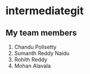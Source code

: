 # intermediategit
## My team members
1. Chandu Polisetty [](https://github.com/Chandupolisetty)
2. Sumanth Reddy Naidu [](https://github.com/sumanthreddy1233)
3. Rohith Reddy 
4. Mohan Alavala [](https://github.com/Mohanalavala)
